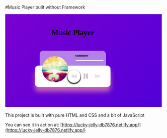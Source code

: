 #Music Player built without Framework

![Music Player built with HTML, CSS and javaScript](./mp3.png)

This project is built with pure HTML and CSS and a bit of JavaScript

You can see it in action at: [https://lucky-jelly-db7876.netlify.app/](https://lucky-jelly-db7876.netlify.app/)
